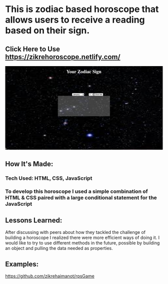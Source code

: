# This is zodiac based horoscope that allows users to receive a reading based on their sign.


## Click Here to Use https://zikrehoroscope.netlify.com/

![zikre's horoscope](image/gitHoro.png)


## How It's Made:

### Tech Used: HTML, CSS, JavaScript

### To develop this horoscope I used a simple combination of HTML & CSS paired with a large conditional statement for the JavaScript

## Lessons Learned:

After discussing with peers about how they tackled the challenge of building a horoscope I realized there were more efficient ways of doing it. I would like to try to use different methods in the future, possible by building an object and pulling the data needed as properties.

## Examples:

https://github.com/zikrehaimanot/rpsGame
